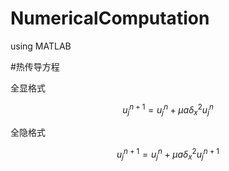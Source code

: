 # NumericalComputation

using MATLAB

#热传导方程

全显格式

$$ u_{j}^{n+1}=u_{j}^{n}+\mu a\delta_{x}^{2}u_{j}^{n} $$

全隐格式 

$$ u_{j}^{n+1}=u_{j}^{n}+\mu a\delta_{x}^{2}u_{j}^{n+1} $$
